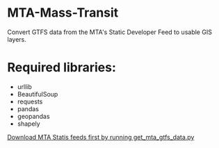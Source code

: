 # MTA-Mass-Transit
Convert GTFS data from the MTA's Static Developer Feed to usable GIS layers.

# Required libraries:
* urllib
* BeautifulSoup
* requests
* pandas
* geopandas
* shapely

[Download MTA Statis feeds first by running get_mta_gtfs_data.py](get_mta_gtfs_data.py)
